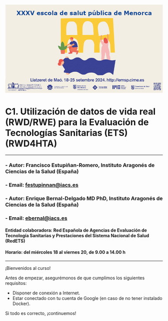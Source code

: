 <img src="https://github.com/cienciadedatosysalud/C1-escola-de-salut-publica-menorca/blob/main/img/escola_salut_publica_menorca_24.png">

# C1. Utilización de datos de vida real (RWD/RWE) para la Evaluación de Tecnologías Sanitarias (ETS) (RWD4HTA)

---

### - Autor: **Francisco Estupiñan-Romero**, Instituto Aragonés de Ciencias de la Salud (España)
### - Email: <festupinnan@iacs.es>
### - Autor: **Enrique Bernal-Delgado MD PhD**, Instituto Aragonés de Ciencias de la Salud (España)
### - Email: <ebernal@iacs.es>


#### Entidad colaboradora: Red Española de Agencias de Evaluación de Tecnología Sanitarias y Prestaciones del Sistema Nacional de Salud (RedETS)
####  Horario: del miércoles 18 al viernes 20, de 9.00 a 14.00 h

---


¡Bienvenidos al curso! 

Antes de empezar, asegurémonos de que cumplimos los siguientes requisitos:

- Disponer de conexión a Internet.
- Estar conectado con tu cuenta de Google (en caso de no tener instalado Docker).

Si todo es correcto, ¡continuemos! 


